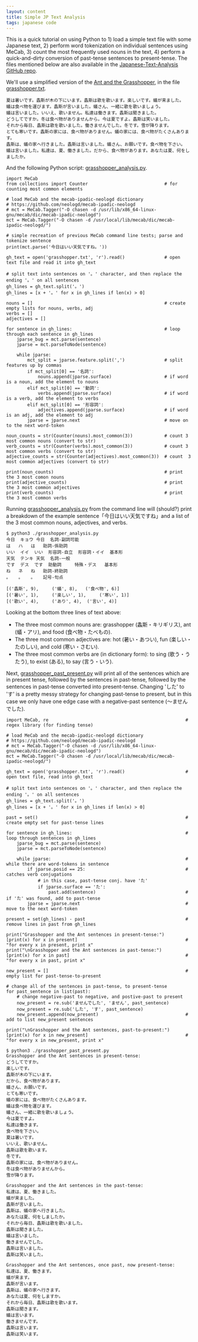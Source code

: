 ```yaml
---
layout: content
title: Simple JP Text Analysis
tags: japanese code
---
```

This is a quick tutorial on using Python to 1) load a simple text file with some Japanese text, 2) perform word tokenization on individual sentences using MeCab, 3) count the most frequently used nouns in the text, 4) perform a quick-and-dirty conversion of past-tense sentences to present-tense. The files mentioned below are also available in the [Japanese-Text-Analysis GitHub repo](https://github.com/kairozu/Japanese-Text-Analysis).

We'll use a simplified version of the [Ant and the Grasshopper](http://read.gov/aesop/052.html), in the file [grasshopper.txt](https://github.com/kairozu/Japanese-Text-Analysis/blob/master/simple-jp-text-analysis/grasshopper.txt).

```
夏は暑いです。螽斯が木の下にいます。螽斯は歌を歌います。楽しいです。蟻が来ました。
蟻は食べ物を運びます。螽斯が言いました。蟻さん、一緒に歌を歌いましょう。
蟻は言いました。いいえ、歌いません。私達は働きます。螽斯は聞きました。
どうしてですか。冬は食べ物がありませんから。今は夏ですよ。螽斯は笑いました。
それから毎日、螽斯は歌を歌いました。働きませんでした。冬です。雪が降ります。
とても寒いです。螽斯の家には、食べ物がありません。蟻の家には、食べ物がたくさんあります。 
螽斯は、蟻の家へ行きました。螽斯は言いました。蟻さん、お願いです。食べ物を下さい。
蟻は言いました。私達は、夏、働きました。だから、食べ物があります。あなたは夏、何をしましたか。
```

And the following Python script: [grasshopper_analysis.py](https://github.com/kairozu/Japanese-Text-Analysis/blob/master/simple-jp-text-analysis/grasshopper_analysis.py).
```
import MeCab
from collections import Counter                             # for counting most common elements

# load MeCab and the mecab-ipadic-neologd dictionary
# https://github.com/neologd/mecab-ipadic-neologd
# mct = MeCab.Tagger("-O chasen -d /usr/lib/x86_64-linux-gnu/mecab/dic/mecab-ipadic-neologd")
mct = MeCab.Tagger("-O chasen -d /usr/local/lib/mecab/dic/mecab-ipadic-neologd/")

# simple recreation of previous MeCab command line tests; parse and tokenize sentence
print(mct.parse('今日はいい天気ですね。'))

gh_text = open('grasshopper.txt', 'r').read()               # open text file and read it into gh_text

# split text into sentences on '。' character, and then replace the ending '。' on all sentences
gh_lines = gh_text.split('。')
gh_lines = [x + '。' for x in gh_lines if len(x) > 0]

nouns = []                                                  # create empty lists for nouns, verbs, adj
verbs = []
adjectives = []

for sentence in gh_lines:                                   # loop through each sentence in gh_lines
    jparse_bug = mct.parse(sentence)
    jparse = mct.parseToNode(sentence)

    while jparse:
        mct_split = jparse.feature.split(',')               # split features up by commas
        if mct_split[0] == '名詞':
            nouns.append(jparse.surface)                    # if word is a noun, add the element to nouns
        elif mct_split[0] == '動詞':
            verbs.append(jparse.surface)                    # if word is a verb, add the element to verbs
        elif mct_split[0] == '形容詞':
            adjectives.append(jparse.surface)               # if word is an adj, add the element to adj
        jparse = jparse.next                                # move on to the next word-token

noun_counts = str(Counter(nouns).most_common(3))            # count 3 most common nouns (convert to str)
verb_counts = str(Counter(verbs).most_common(3))            # count 3 most common verbs (convert to str)
adjective_counts = str(Counter(adjectives).most_common(3))  # count  3 most common adjectives (convert to str)

print(noun_counts)                                          # print the 3 most comon nouns
print(adjective_counts)                                     # print the 3 most common adjectives
print(verb_counts)                                          # print the 3 most common verbs
```

Running [grasshopper_analysis.py](https://github.com/kairozu/Japanese-Text-Analysis/blob/master/simple-jp-text-analysis/grasshopper_analysis.py) from the command line will (should?) print a breakdown of the example sentence「今日はいい天気ですね」and a list of the 3 most common nouns, adjectives, and verbs.

```
$ python3 ./grasshopper_analysis.py
今日	キョウ	今日	名詞-副詞可能
は	ハ	は	助詞-係助詞
いい	イイ	いい	形容詞-自立	形容詞・イイ	基本形
天気	テンキ	天気	名詞-一般
です	デス	です	助動詞		特殊・デス	基本形
ね	ネ	ね	助詞-終助詞
。	。	。	記号-句点

[('螽斯', 9), 	('蟻', 8), 	('食べ物', 6)]
[('暑い', 1), 	('楽しい', 1), 	('寒い', 1)]
[('歌い', 4), 	('あり', 4), 	('言い', 4)]
```

Looking at the bottom three lines of text above:
<ul>
<li>The three most common nouns are: grasshopper (螽斯・キリギリス), ant (蟻・アリ), and food (食べ物・たべもの).</li>
<li>The three most common adjectives are: hot (暑い・あつい), fun (楽しい・たのしい), and cold (寒い・さむい).</li>
<li>The three most common verbs are (in dictionary form): to sing (歌う・うたう), to exist (ある), to say (言う・いう).</li>
</ul>

Next, [grasshopper_past_present.py](https://github.com/kairozu/Japanese-Text-Analysis/blob/master/simple-jp-text-analysis/grasshopper_past_present.py) will print all of the sentences which are in present tense, followed by the sentences in past-tense, followed by the sentences in past-tense converted into present-tense. Changing 'した' to 'す' is a pretty messy strategy for changing past-tense to present, but in this case we only have one edge case with a negative-past sentence (〜ませんでした).

```
import MeCab, re                                                    # regex library (for finding tense)

# load MeCab and the mecab-ipadic-neologd dictionary
# https://github.com/neologd/mecab-ipadic-neologd
# mct = MeCab.Tagger("-O chasen -d /usr/lib/x86_64-linux-gnu/mecab/dic/mecab-ipadic-neologd")
mct = MeCab.Tagger("-O chasen -d /usr/local/lib/mecab/dic/mecab-ipadic-neologd/")

gh_text = open('grasshopper.txt', 'r').read()                       # open text file, read into gh_text

# split text into sentences on '。' character, and then replace the ending '。' on all sentences
gh_lines = gh_text.split('。')
gh_lines = [x + '。' for x in gh_lines if len(x) > 0]

past = set()                                                        # create empty set for past-tense lines

for sentence in gh_lines:                                           # loop through sentences in gh_lines
    jparse_bug = mct.parse(sentence)
    jparse = mct.parseToNode(sentence)

    while jparse:                                                   # while there are word-tokens in sentence
        if jparse.posid == 25:                                      # catches verb conjugations
            # in this case, past-tense conj. have 'た'
            if jparse.surface == 'た':
                past.add(sentence)                                  # if 'た' was found, add to past-tense
        jparse = jparse.next                                        # move to the next word-token

present = set(gh_lines) - past                                      # remove lines in past from gh_lines

print("Grasshopper and the Ant sentences in present-tense:")
[print(x) for x in present]                                         # "for every x in present, print x"
print("\nGrasshopper and the Ant sentences in past-tense:")
[print(x) for x in past]                                            # "for every x in past, print x"

new_present = []                                                    # empty list for past-tense-to-present

# change all of the sentences in past-tense, to present-tense
for past_sentence in list(past):
    # change negative-past to negative, and postive-past to present
    now_present = re.sub('ませんでした', 'ません', past_sentence)
    now_present = re.sub('した', 'す', past_sentence)
    new_present.append(now_present)                                 # add to list new_present sentences

print("\nGrasshopper and the Ant sentences, past-to-present:")
[print(x) for x in new_present]                                     # "for every x in new_present, print x"
```
```
$ python3 ./grasshopper_past_present.py
Grasshopper and the Ant sentences in present-tense:
どうしてですか。
楽しいです。
螽斯が木の下にいます。
だから、食べ物があります。
蟻さん、お願いです。
とても寒いです。
蟻の家には、食べ物がたくさんあります。
蟻は食べ物を運びます。
蟻さん、一緒に歌を歌いましょう。
今は夏ですよ。
私達は働きます。
食べ物を下さい。
夏は暑いです。
いいえ、歌いません。
螽斯は歌を歌います。
冬です。
螽斯の家には、食べ物がありません。
冬は食べ物がありませんから。
雪が降ります。

Grasshopper and the Ant sentences in the past-tense:
私達は、夏、働きました。
蟻が来ました。
螽斯が言いました。
螽斯は、蟻の家へ行きました。
あなたは夏、何をしましたか。
それから毎日、螽斯は歌を歌いました。
螽斯は聞きました。
蟻は言いました。
働きませんでした。
螽斯は言いました。
螽斯は笑いました。

Grasshopper and the Ant sentences, once past, now present-tense:
私達は、夏、働きます。
蟻が来ます。
螽斯が言います。
螽斯は、蟻の家へ行きます。
あなたは夏、何をしますか。
それから毎日、螽斯は歌を歌います。
螽斯は聞きます。
蟻は言います。
働きませんです。
螽斯は言います。
螽斯は笑います。
```
